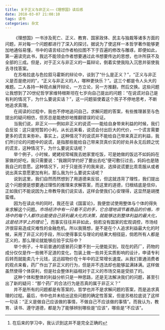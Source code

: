 ```yaml
---
title: 关于正义与非正义——《理想国》读后感
date: 2018-03-07 21:08:10
tags: 读书
categories: 杂文
---
```

&emsp;&emsp;《理想国》一书涉及死亡、正义、教育、国家政体、民主与独裁等诸多方面的问题，并对每一个问题都进行了深入的探讨。据说为了使这样一本哲学著作能够更加地通俗易懂，书中的语言经过作者柏拉图不下于百遍的修改与雕琢，即便如此，第一遍读完此书，我远不能领会作者想要通过此书想要传达的思想，也许所获不及全部的三成。但是，对于正义与非正义的一篇辩论，倒着实使我陷入沉思并驱使我去寻找答案。  
&emsp;&emsp;在苏格拉底与色拉叙马霍斯的辩论中，谈到了“什么是正义？”，“正义与非正义是否是绝对的”，“正义与非正义的人，哪种更快乐？”。这三个都是令人头大的难题。二人各持一种观点展开辩论，一方立论，另一方推翻，然后交换。这些问题让我想到了20世纪哲学家维特根斯坦在七岁向自己提出的问题：“在说谎对自己是有利的情况下，为什么要说实话？”，这一问题驱使着这个孩子不停地思考，不断地追求真理。  
&emsp;&emsp;在阅读的过程中，我也不停地追问自己，求解问题的答案，有些推理甚至与色提出的疑问相仿，但苏总是能绝妙地推翻错误的论证。  
&emsp;&emsp;当我们说，非正义——例如非正义的说谎——能给自身带来利益的时候，我们会反驳：这只是短暂的小利，从长远来看，说谎会付出巨大的代价，一个谎言需要更多的谎言来弥补。事实上，这种情况下的说谎并不能给自己带来真正的利益，我们所讨论的问题中的说谎，是指那些能给自己带来货真价实的好处并永无后顾之忧的谎言，这种情况下，为什么要说实话呢？  
&emsp;&emsp;举个例子，小时候，姥姥经常喊我去她家里吃饭，可是她做的饭远不如妈妈在家做的好吃，我只需要说：“我跟同学约好了要出去吃”便可敷衍过去，妈妈也是随我自己的意愿。这种情况下，对于只是孩子的我来说，选择说谎要比乖乖服从或者说出真实意愿更加有利，那么我为什么要说实话呢？  
&emsp;&emsp;说到这里，我们自然而然想到了用道德来反驳，但这就违背了理性，我们提出这个问题便是想要通过理性的推理来求解答案，而这里的道德，归根结底是信仰，正如我们不能说因为上帝教导我们说实话，这样会使我们心安理得，这显然是胡搅蛮缠。  
&emsp;&emsp;因为在读此书的同时，我还在读《国富论》，我便尝试使用整体与个体的得失来求解这个问题。*市场经济中有一只看不见的手，它合理地调节着商品的价格，市场中的每个人都作出能使自己获利最大化的决策，就能够达到整体利益的最大化，这是经济学上的理论* [^foot]，而事实往往并非如此，倘若没有国家的宏观调控，市场经济很容易造成灾难性的金融危机。所以我猜想，是不是在个人追求利益最大化的时候，采用了非正义的手段，所以使得事实与理论的结果大相径庭，倘若所有人都是正义的，那么理论就能够应验于实际中？  
&emsp;&emsp;举个例子，十年前普通的感冒药只要不到一元便能买到，现在的药厂，药物的成分仅仅是作一些微不足道的变化，包装上做一些并无实质影响的设计，申请专利后转而就能卖几十元钱，这远超物价在十年中的正常增长速度。从我们普通消费者的观点来看，药厂作出了非正义的行为，但是并不违法却也能够盆满钵满。这样做虽然使得个体获利，但是社会整体利益相对于正义的市场交易是受损了的。  
&emsp;&emsp;这种个体和整体的利益分析只是一种思路，还是无法解决我们的问题，甚至引出了新的疑问：“那个药厂的合法行为是否真的属于非正义？”  
&emsp;&emsp;并不是所有的问题都是有答案的，哲学也并不是求解问题的答案，而是追求真理的过程。最后，书中也并未给出这些问题的确定性答案，但是苏格拉底说了这样一句话：“正义是做自己应该做的事情，不做自己不应该做的事情”。而我认为，教育、读书、遵守道德，都是为了能够辨别哪些是“应该”，哪些是“不应该”。


[^foot]: 在后来的学习中，我认识到这并不是完全正确的